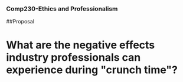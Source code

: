 ### Comp230-Ethics and Professionalism
##Proposal
# What are the negative effects industry professionals can experience during "crunch time"?
 

